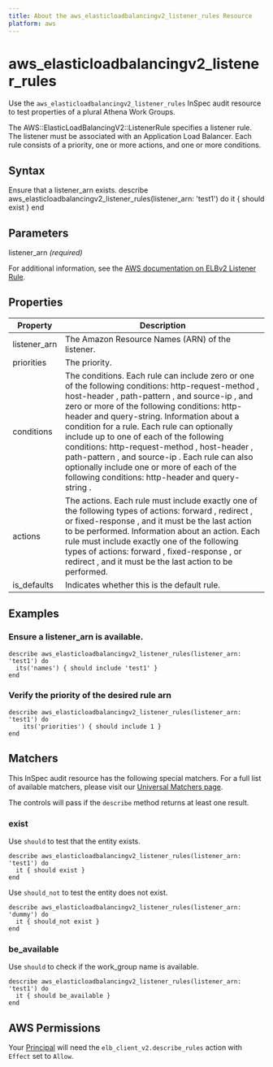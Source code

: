 ```yaml
---
title: About the aws_elasticloadbalancingv2_listener_rules Resource
platform: aws
---
```


# aws\_elasticloadbalancingv2\_listener\_rules

Use the `aws_elasticloadbalancingv2_listener_rules` InSpec audit resource to test properties of a plural Athena Work Groups.

The AWS::ElasticLoadBalancingV2::ListenerRule specifies a listener rule. The listener must be associated with an Application Load Balancer. Each rule consists of a priority, one or more actions, and one or more conditions.

## Syntax

Ensure that a listener_arn exists.
    describe aws_elasticloadbalancingv2_listener_rules(listener_arn: 'test1') do
      it { should exist }
    end

## Parameters
  listener_arn  _(required)_

For additional information, see the [AWS documentation on ELBv2 Listener Rule](https://docs.aws.amazon.com/AWSCloudFormation/latest/UserGuide/aws-resource-elasticloadbalancingv2-listenerrule.html).

## Properties

| Property | Description|
| --- | ---    |
| listener_arn | The Amazon Resource Names (ARN) of the listener. |
| priorities   | The priority. |
| conditions   | The conditions. Each rule can include zero or one of the following conditions: http-request-method , host-header , path-pattern , and source-ip , and zero or more of the following conditions: http-header and query-string. Information about a condition for a rule. Each rule can optionally include up to one of each of the following conditions: http-request-method , host-header , path-pattern , and source-ip . Each rule can also optionally include one or more of each of the following conditions: http-header and query-string . |
| actions      | The actions. Each rule must include exactly one of the following types of actions: forward , redirect , or fixed-response , and it must be the last action to be performed. Information about an action. Each rule must include exactly one of the following types of actions: forward , fixed-response , or redirect , and it must be the last action to be performed. |
| is_defaults  | Indicates whether this is the default rule. |

## Examples

### Ensure a listener_arn is available.
    describe aws_elasticloadbalancingv2_listener_rules(listener_arn: 'test1') do
      its('names') { should include 'test1' }
    end

### Verify the priority of the desired rule arn
    describe aws_elasticloadbalancingv2_listener_rules(listener_arn: 'test1') do
        its('priorities') { should include 1 }
    end

## Matchers

This InSpec audit resource has the following special matchers. For a full list of available matchers, please visit our [Universal Matchers page](https://www.inspec.io/docs/reference/matchers/).

The controls will pass if the `describe` method returns at least one result.

### exist

Use `should` to test that the entity exists.

    describe aws_elasticloadbalancingv2_listener_rules(listener_arn: 'test1') do
      it { should exist }
    end

Use `should_not` to test the entity does not exist.
      
    describe aws_elasticloadbalancingv2_listener_rules(listener_arn: 'dummy') do
      it { should_not exist }
    end

### be_available

Use `should` to check if the work_group name is available.

    describe aws_elasticloadbalancingv2_listener_rules(listener_arn: 'test1') do
      it { should be_available }
    end

## AWS Permissions

Your [Principal](https://docs.aws.amazon.com/IAM/latest/UserGuide/intro-structure.html#intro-structure-principal) will need the `elb_client_v2.describe_rules` action with `Effect` set to `Allow`.